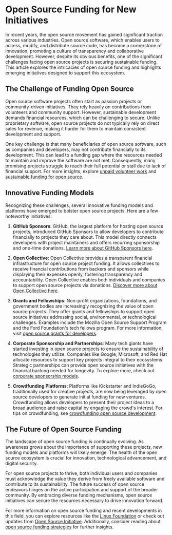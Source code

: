 # Open Source Funding for New Initiatives

In recent years, the open source movement has gained significant traction across various industries. Open source software, which enables users to access, modify, and distribute source code, has become a cornerstone of innovation, promoting a culture of transparency and collaborative development. However, despite its obvious benefits, one of the significant challenges facing open source projects is securing sustainable funding. This article explores the intricacies of open source funding and highlights emerging initiatives designed to support this ecosystem.

## The Challenge of Funding Open Source

Open source software projects often start as passion projects or community-driven initiatives. They rely heavily on contributions from volunteers and community support. However, sustainable development demands financial resources, which can be challenging to secure. Unlike proprietary software, open source projects do not typically rely on direct sales for revenue, making it harder for them to maintain consistent development and support.

One key challenge is that many beneficiaries of open source software, such as companies and developers, may not contribute financially to its development. This can lead to a funding gap where the resources needed to maintain and improve the software are not met. Consequently, many promising projects struggle to reach their full potential or stall due to lack of financial support. For more insights, explore [unpaid volunteer work](https://www.license-token.com/wiki/unpaid-volunteer-work) and [sustainable funding for open source](https://www.license-token.com/wiki/sustainable-funding-for-open-source).

## Innovative Funding Models

Recognizing these challenges, several innovative funding models and platforms have emerged to bolster open source projects. Here are a few noteworthy initiatives:

1. **GitHub Sponsors**: GitHub, the largest platform for hosting open source projects, introduced GitHub Sponsors to allow developers to contribute financially to projects they care about. This model directly connects developers with project maintainers and offers recurring sponsorship and one-time donations. [Learn more about GitHub Sponsors here](https://github.com/sponsors).

2. **Open Collective**: Open Collective provides a transparent financial infrastructure for open source project funding. It allows collectives to receive financial contributions from backers and sponsors while displaying their expenses openly, fostering transparency and accountability. Open Collective enables both individuals and companies to support open source projects via donations. [Discover more about Open Collective here](https://opencollective.com/).

3. **Grants and Fellowships**: Non-profit organizations, foundations, and government bodies are increasingly recognizing the value of open source projects. They offer grants and fellowships to support open source initiatives addressing social, environmental, or technological challenges. Examples include the Mozilla Open Source Support Program and the Ford Foundation's tech fellows program. For more information, visit [open source grants for developers](https://www.license-token.com/wiki/open-source-grants-for-developers).

4. **Corporate Sponsorship and Partnerships**: Many tech giants have started investing in open source projects to ensure the sustainability of technologies they utilize. Companies like Google, Microsoft, and Red Hat allocate resources to support key projects integral to their ecosystems. Strategic partnerships can provide open source initiatives with the financial backing needed for longevity. To explore more, check out [corporate sponsorship models](https://www.license-token.com/wiki/corporate-sponsorship-models).

5. **Crowdfunding Platforms**: Platforms like Kickstarter and IndieGoGo, traditionally used for creative projects, are now being leveraged by open source developers to generate initial funding for new ventures. Crowdfunding allows developers to present their project ideas to a broad audience and raise capital by engaging the crowd's interest. For tips on crowdfunding, see [crowdfunding open source development](https://www.license-token.com/wiki/crowdfunding-open-source-development).

## The Future of Open Source Funding

The landscape of open source funding is continually evolving. As awareness grows about the importance of supporting these projects, new funding models and platforms will likely emerge. The health of the open source ecosystem is crucial for innovation, technological advancement, and digital security.

For open source projects to thrive, both individual users and companies must acknowledge the value they derive from freely available software and contribute to its sustainability. The future success of open source endeavors hinges on the active participation and support of the broader community. By embracing diverse funding mechanisms, open source initiatives can secure the resources necessary to drive innovation forward.

For more information on open source funding and recent developments in this field, you can explore resources like the [Linux Foundation](https://www.linuxfoundation.org/) or check out updates from [Open Source Initiative](https://opensource.org/). Additionally, consider reading about [open source funding strategies](https://www.license-token.com/wiki/open-source-funding-strategies) for further insights.